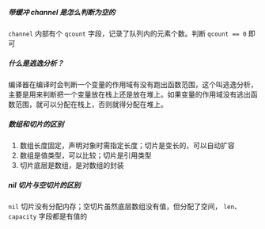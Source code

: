 ##### 带缓冲 channel 是怎么判断为空的

`channel` 内部有个 `qcount` 字段，记录了队列内的元素个数。判断 `qcount == 0` 即可



##### 什么是逃逸分析？

编译器在编译时会判断一个变量的作用域有没有跑出函数范围，这个叫逃逸分析，主要是用来判断把一个变量放在栈上还是放在堆上。如果变量的作用域没有逃出函数范围，就可以分配在栈上，否则就得分配在堆上。



##### 数组和切片的区别

1. 数组长度固定，声明对象时需指定长度；切片是变长的，可以自动扩容
2. 数组是值类型，可以比较；切片是引用类型
3. 切片底层是数组，是对数组的封装



##### nil 切片与空切片的区别

`nil` 切片没有分配内存；空切片虽然底层数组没有值，但分配了空间， `len`、`capacity` 字段都是有值的

